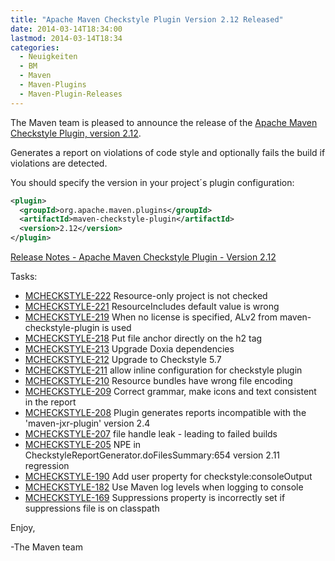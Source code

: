 ```yaml
---
title: "Apache Maven Checkstyle Plugin Version 2.12 Released"
date: 2014-03-14T18:34:00
lastmod: 2014-03-14T18:34
categories:
  - Neuigkeiten
  - BM
  - Maven
  - Maven-Plugins
  - Maven-Plugin-Releases
---
```

The Maven team is pleased to announce the release of the 
[Apache Maven Checkstyle Plugin, version 2.12](http://maven.apache.org/plugins/maven-checkstyle-plugin/).

Generates a report on violations of code style and optionally fails the build if violations are detected.

You should specify the version in your project´s plugin configuration:

```xml
<plugin>
  <groupId>org.apache.maven.plugins</groupId>
  <artifactId>maven-checkstyle-plugin</artifactId>
  <version>2.12</version>
</plugin>
```

<!-- more -->

[Release Notes - Apache Maven Checkstyle Plugin - Version 2.12](http://jira.codehaus.org/secure/ReleaseNote.jspa?projectId=11127&styleName=Html&version=19723)

Tasks:

 * [MCHECKSTYLE-222](https://issues.apache.org/jira/browse/MCHECKSTYLE-222) Resource-only project is not checked
 * [MCHECKSTYLE-221](https://issues.apache.org/jira/browse/MCHECKSTYLE-221) ResourceIncludes default value is wrong
 * [MCHECKSTYLE-219](https://issues.apache.org/jira/browse/MCHECKSTYLE-219) When no license is specified, ALv2 from maven-checkstyle-plugin is used
 * [MCHECKSTYLE-218](https://issues.apache.org/jira/browse/MCHECKSTYLE-218) Put file anchor directly on the h2 tag
 * [MCHECKSTYLE-213](https://issues.apache.org/jira/browse/MCHECKSTYLE-213) Upgrade Doxia dependencies
 * [MCHECKSTYLE-212](https://issues.apache.org/jira/browse/MCHECKSTYLE-212) Upgrade to Checkstyle 5.7
 * [MCHECKSTYLE-211](https://issues.apache.org/jira/browse/MCHECKSTYLE-211) allow inline configuration for checkstyle plugin
 * [MCHECKSTYLE-210](https://issues.apache.org/jira/browse/MCHECKSTYLE-210) Resource bundles have wrong file encoding
 * [MCHECKSTYLE-209](https://issues.apache.org/jira/browse/MCHECKSTYLE-209) Correct grammar, make icons and text consistent in the report
 * [MCHECKSTYLE-208](https://issues.apache.org/jira/browse/MCHECKSTYLE-208) Plugin generates reports incompatible with the 'maven-jxr-plugin' version 2.4
 * [MCHECKSTYLE-207](https://issues.apache.org/jira/browse/MCHECKSTYLE-207) file handle leak - leading to failed builds
 * [MCHECKSTYLE-205](https://issues.apache.org/jira/browse/MCHECKSTYLE-205) NPE in CheckstyleReportGenerator.doFilesSummary:654 version 2.11 regression
 * [MCHECKSTYLE-190](https://issues.apache.org/jira/browse/MCHECKSTYLE-190) Add user property for checkstyle:consoleOutput
 * [MCHECKSTYLE-182](https://issues.apache.org/jira/browse/MCHECKSTYLE-182) Use Maven log levels when logging to console
 * [MCHECKSTYLE-169](https://issues.apache.org/jira/browse/MCHECKSTYLE-169) Suppressions property is incorrectly set if suppressions file is on classpath


Enjoy,

-The Maven team
